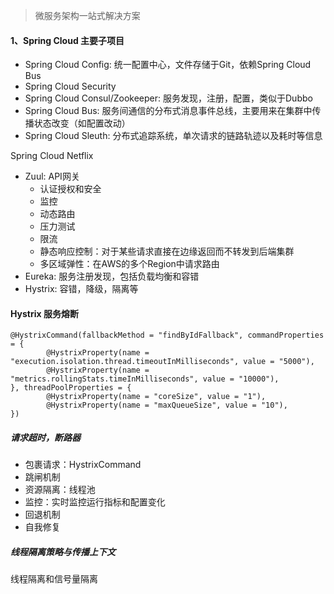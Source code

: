> 微服务架构一站式解决方案

#### 1、Spring Cloud 主要子项目
- Spring Cloud Config: 统一配置中心，文件存储于Git，依赖Spring Cloud Bus
- Spring Cloud Security
- Spring Cloud Consul/Zookeeper: 服务发现，注册，配置，类似于Dubbo
- Spring Cloud Bus: 服务间通信的分布式消息事件总线，主要用来在集群中传播状态改变（如配置改动）
- Spring Cloud Sleuth: 分布式追踪系统，单次请求的链路轨迹以及耗时等信息

Spring Cloud Netflix
- Zuul: API网关
	- 认证授权和安全
	- 监控
	- 动态路由
	- 压力测试
	- 限流
	- 静态响应控制：对于某些请求直接在边缘返回而不转发到后端集群
	- 多区域弹性：在AWS的多个Region中请求路由
- Eureka: 服务注册发现，包括负载均衡和容错
- Hystrix: 容错，降级，隔离等


#### Hystrix 服务熔断
```
@HystrixCommand(fallbackMethod = "findByIdFallback", commandProperties = {
        @HystrixProperty(name = "execution.isolation.thread.timeoutInMilliseconds", value = "5000"),
        @HystrixProperty(name = "metrics.rollingStats.timeInMilliseconds", value = "10000"),
}, threadPoolProperties = {
        @HystrixProperty(name = "coreSize", value = "1"),
        @HystrixProperty(name = "maxQueueSize", value = "10"),
})
```

##### 请求超时，断路器
- 包裹请求：HystrixCommand
- 跳闸机制
- 资源隔离：线程池
- 监控：实时监控运行指标和配置变化
- 回退机制
- 自我修复

##### 线程隔离策略与传播上下文
线程隔离和信号量隔离

